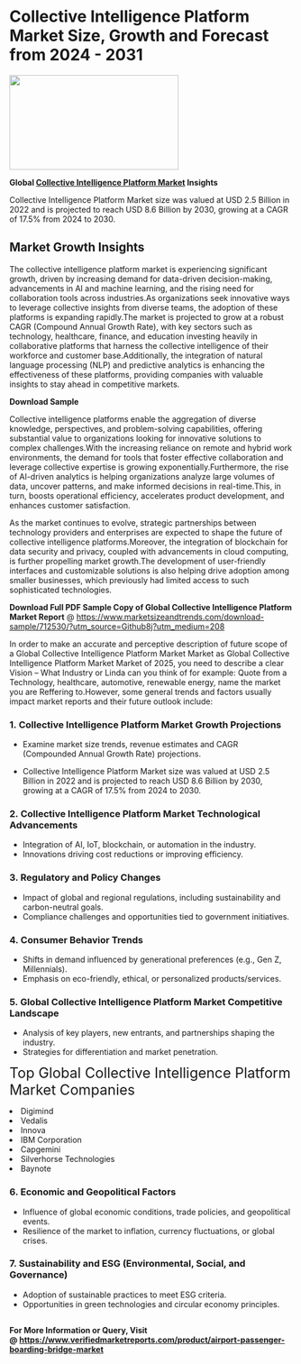 <H1>Collective Intelligence Platform Market Size, Growth and Forecast from 2024 - 2031</H1><img class="aligncenter size-medium wp-image-584254" src="https://thirdeyenews.in/wp-content/uploads/2024/09/Global-Market-Research-300x168.jpeg" alt="" width="300" height="168" /><p><strong>Global&nbsp;<a href="https://www.marketsizeandtrends.com/download-sample/712530/?utm_source=Github8j?utm_medium=208">Collective Intelligence Platform Market</a> Insights</strong></p><p>Collective Intelligence Platform Market size was valued at USD 2.5 Billion in 2022 and is projected to reach USD 8.6 Billion by 2030, growing at a CAGR of 17.5% from 2024 to 2030.</p><p><h2>Market Growth Insights</h2> <p>The collective intelligence platform market is experiencing significant growth, driven by increasing demand for data-driven decision-making, advancements in AI and machine learning, and the rising need for collaboration tools across industries.As organizations seek innovative ways to leverage collective insights from diverse teams, the adoption of these platforms is expanding rapidly.The market is projected to grow at a robust CAGR (Compound Annual Growth Rate), with key sectors such as technology, healthcare, finance, and education investing heavily in collaborative platforms that harness the collective intelligence of their workforce and customer base.Additionally, the integration of natural language processing (NLP) and predictive analytics is enhancing the effectiveness of these platforms, providing companies with valuable insights to stay ahead in competitive markets.</p> <p><strong>Download Sample</strong></p> <p>Collective intelligence platforms enable the aggregation of diverse knowledge, perspectives, and problem-solving capabilities, offering substantial value to organizations looking for innovative solutions to complex challenges.With the increasing reliance on remote and hybrid work environments, the demand for tools that foster effective collaboration and leverage collective expertise is growing exponentially.Furthermore, the rise of AI-driven analytics is helping organizations analyze large volumes of data, uncover patterns, and make informed decisions in real-time.This, in turn, boosts operational efficiency, accelerates product development, and enhances customer satisfaction.</p> <p>As the market continues to evolve, strategic partnerships between technology providers and enterprises are expected to shape the future of collective intelligence platforms.Moreover, the integration of blockchain for data security and privacy, coupled with advancements in cloud computing, is further propelling market growth.The development of user-friendly interfaces and customizable solutions is also helping drive adoption among smaller businesses, which previously had limited access to such sophisticated technologies.</p> <p><span class=""><strong>Download Full PDF Sample Copy of Global Collective Intelligence Platform Market Report</strong> @ <a href="https://www.marketsizeandtrends.com/download-sample/712530/?utm_source=Github8j?utm_medium=208" target="_blank">https://www.marketsizeandtrends.com/download-sample/712530/?utm_source=Github8j?utm_medium=208</a></span></p><p>In order to make an accurate and perceptive description of future scope of a Global&nbsp;Collective Intelligence Platform Market Market as Global&nbsp;Collective Intelligence Platform Market Market of 2025, you need to describe a clear Vision &ndash; What Industry or Linda can you think of for example: Quote from a Technology, healthcare, automotive, renewable energy, name the market you are Reffering to.However, some general trends and factors usually impact market reports and their future outlook include:</p><h3>1.&nbsp;<strong>Collective Intelligence Platform Market Growth Projections</strong></h3><ul><li>Examine market size trends, revenue estimates and CAGR (Compounded Annual Growth Rate) projections.</li><li><p>Collective Intelligence Platform Market size was valued at USD 2.5 Billion in 2022 and is projected to reach USD 8.6 Billion by 2030, growing at a CAGR of 17.5% from 2024 to 2030.</p></li></ul><h3>2.&nbsp;<strong>Collective Intelligence Platform Market Technological Advancements</strong></h3><ul><li>Integration of AI, IoT, blockchain, or automation in the industry.</li><li>Innovations driving cost reductions or improving efficiency.</li></ul><h3>3.&nbsp;<strong>Regulatory and Policy Changes</strong></h3><ul><li>Impact of global and regional regulations, including sustainability and carbon-neutral goals.</li><li>Compliance challenges and opportunities tied to government initiatives.</li></ul><h3>4.&nbsp;<strong>Consumer Behavior Trends</strong></h3><ul><li>Shifts in demand influenced by generational preferences (e.g., Gen Z, Millennials).</li><li>Emphasis on eco-friendly, ethical, or personalized products/services.</li></ul><h3>5.&nbsp;<strong>Global Collective Intelligence Platform Market Competitive Landscape</strong></h3><ul><li>Analysis of key players, new entrants, and partnerships shaping the industry.</li><li>Strategies for differentiation and market penetration.</li></ul><p data-pm-slice="1 1 []"><span style="color: inherit; font-family: inherit; font-size: 25px;">Top Global Collective Intelligence Platform Market Companies</span></p><div class="" data-test-id=""><p><li>Digimind</li><li> Vedalis</li><li> Innova</li><li> IBM Corporation</li><li> Capgemini</li><li> Silverhorse Technologies</li><li> Baynote</li></p></div><h3>6.&nbsp;<strong>Economic and Geopolitical Factors</strong></h3><ul><li>Influence of global economic conditions, trade policies, and geopolitical events.</li><li>Resilience of the market to inflation, currency fluctuations, or global crises.</li></ul><h3>7.&nbsp;<strong>Sustainability and ESG (Environmental, Social, and Governance)</strong></h3><ul><li>Adoption of sustainable practices to meet ESG criteria.</li><li>Opportunities in green technologies and circular economy principles.</li></ul><h2><strong style="font-size: 14px;">For More Information or Query, Visit @&nbsp;</strong><a style="background-color: #ffffff; font-size: 14px;" href="https://www.marketsizeandtrends.com/report/collective-intelligence-platform-market/" target="_blank">https://www.verifiedmarketreports.com/product/airport-passenger-boarding-bridge-market</a></h2>